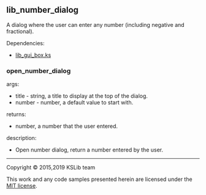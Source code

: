 ## lib_number_dialog

A dialog where the user can enter any number (including negative and fractional).

Dependencies:
  * [lib_gui_box.ks](https://github.com/KSP-KOS/KSLib/blob/master/library/lib_gui_box.ks)

### open_number_dialog

args:
  * title - string, a title to display at the top of the dialog.
  * number - number, a default value to start with.

returns:
  * number, a number that the user entered.

description:
  * Open number dialog, return a number entered by  the user.
---
Copyright © 2015,2019 KSLib team

This work and any code samples presented herein are licensed under the [MIT license](../LICENSE).